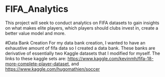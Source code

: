 # FIFA_Analytics
This project will seek to conduct analytics on FIFA datasets to gain insights on what makes elite players, which players should clubs invest in, create a better value model and more.

#Data Bank Creation
For my data bank creation, I wanted to have an exhaustive amount of fifa data so I created a data bank.
These banks are derivative of essentially two Kaggle datasets that I modified for myself.
The links to these kaggle sets are: https://www.kaggle.com/kevinmh/fifa-18-more-complete-player-dataset,  and https://www.kaggle.com/hugomathien/soccer

